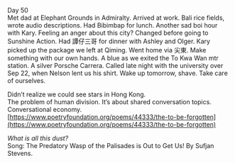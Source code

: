 Day 50  
Met dad at Elephant Grounds in Admiralty. Arrived at work. Bali rice fields, wrote audio descriptions. Had Bibimbap for lunch. Another sad boi hour with Kary. Feeling an anger about this city? Changed before going to Sunshine Action. Had 譚仔三哥 for dinner with Ashley and Olger. Kary picked up the package we left at Qiming. Went home via 尖東. Make something with our own hands. A blue as we exited the To Kwa Wan mtr station. A silver Porsche Carrera. Called late night with the university over Sep 22, when Nelson lent us his shirt. Wake up tomorrow, shave. Take care of ourselves.

Didn’t realize we could see stars in Hong Kong.  
The problem of human division. It’s about shared conversation topics. Conversational economy.   
[https://www.poetryfoundation.org/poems/44333/the-to-be-forgotten](https://www.poetryfoundation.org/poems/44333/the-to-be-forgotten)

*What is all this dust?*   
Song: The Predatory Wasp of the Palisades is Out to Get Us\! By Sufjan Stevens.
